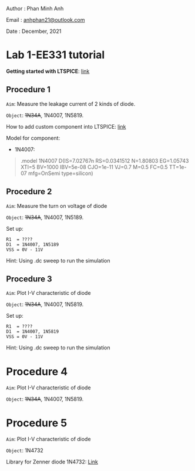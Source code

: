 Author  : Phan Minh Anh

Email   : <anhphan21@outlook.com>

Date    : December, 2021

# Lab 1-EE331 tutorial

__Getting started with LTSPICE__: [link](http://www.simonbramble.co.uk/lt_spice/ltspice_lt_spice.htm)

## Procedure 1

```Aim```: Measure the  leakage current of 2 kinds of diode.

```Object```: ~~1N34A~~, 1N4007, 1N5819.

How to add custom component into LTSPICE: [link](https://www.analog.com/en/education/education-library/videos/5579239882001.html)

Model for component:
- 1N4007:   
> .model 1N4007 D(IS=7.02767n RS=0.0341512 N=1.80803 EG=1.05743 XTI=5 BV=1000 IBV=5e-08 CJO=1e-11 VJ=0.7 M=0.5 FC=0.5 TT=1e-07 mfg=OnSemi type=silicon)

## Procedure 2

```Aim```: Measure the turn on voltage of diode

```Object```: ~~1N34A~~, 1N4007, 1N5189.

Set up:
    
    R1  = ????
    D1  = 1N4007, 1N5189
    VSS = 0V - 11V

Hint: Using .dc sweep to run the simulation

## Procedure 3

```Aim```: Plot I-V characteristic of diode

```Object```: ~~1N34A~~, 1N4007, 1N5819.

Set up:

    R1  = ????
    D1  = 1N4007, 1N5819
    VSS = 0V - 11V

Hint: Using .dc sweep to run the simulation

# Procedure 4

```Aim```: Plot I-V characteristic of diode

```Object```: ~~1N34A~~, 1N4007, 1N5819.

# Procedure 5

```Aim```: Plot I-V characteristic of diode

```Object```: 1N4732

Library for Zenner diode 1N4732: [Link](http://www.simonbramble.co.uk/lt_spice/ltspice_lt_spice_models.htm)
